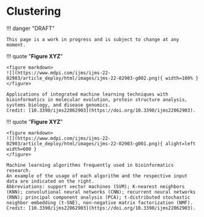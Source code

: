 # Clustering

!!! danger "DRAFT"

    This page is a work in progress and is subject to change at any moment.

!!! quote "**Figure XYZ**"

    <figure markdown>
    ![](https://www.mdpi.com/ijms/ijms-22-02903/article_deploy/html/images/ijms-22-02903-g002.png){ width=100% }
    </figure>

    Applications of integrated machine learning techniques with bioinformatics in molecular evolution, protein structure analysis, systems biology, and disease genomics.
    Credit: [10.3390/ijms22062903](https://doi.org/10.3390/ijms22062903).

!!! quote "**Figure XYZ**"

    <figure markdown>
    ![](https://www.mdpi.com/ijms/ijms-22-02903/article_deploy/html/images/ijms-22-02903-g001.png){ alight=left width=600 }
    </figure>

    Machine learning algorithms frequently used in bioinformatics research.
    An example of the usage of each algorithm and the respective input data are indicated on the right.
    Abbreviations: support vector machines (SVM); K-nearest neighbors (KNN); convolutional neural networks (CNN); recurrent neural networks (RNN); principal component analysis (PCA); t-distributed stochastic neighbor embedding (t-SNE), non-negative matrix factorization (NMF).
    Credit: [10.3390/ijms22062903](https://doi.org/10.3390/ijms22062903).
